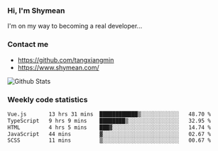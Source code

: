 ### Hi, I'm Shymean

I'm on my way to becoming a real developer...

### Contact me

- <https://github.com/tangxiangmin>
- <https://www.shymean.com/>

![Github Stats](https://github-readme-stats.vercel.app/api?username=tangxiangmin&show_icons=true&theme=dark)


###  Weekly code statistics

<!--START_SECTION:waka-->

```txt
Vue.js       13 hrs 31 mins  ████████████▒░░░░░░░░░░░░   48.70 %
TypeScript   9 hrs 9 mins    ████████▒░░░░░░░░░░░░░░░░   32.95 %
HTML         4 hrs 5 mins    ███▓░░░░░░░░░░░░░░░░░░░░░   14.74 %
JavaScript   44 mins         ▓░░░░░░░░░░░░░░░░░░░░░░░░   02.67 %
SCSS         11 mins         ▒░░░░░░░░░░░░░░░░░░░░░░░░   00.67 %
```

<!--END_SECTION:waka-->